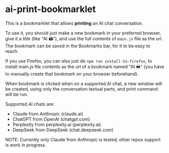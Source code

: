 # ai-print-bookmarklet

This is a bookmarklet that allows <b>printing</b> an AI chat conversation.

To use it, you should just make a new bookmark in your preferred browser, give it a title (like "AI 🖨"), and use the full contents of `main.js` file as the url. The bookmark can be saved in the Bookmarks bar, for it to be easy to reach.

If you use Firefox, you can also just do `npm run install-to-firefox`, to install main.js file contents as the url of a bookmark named "AI 🖶" (you have to manually create that bookmark on your browser beforehand).

When bookmark is clicked when on a supported AI chat, a new window will be created, using only the conversation textual parts, and print command will be run.

Supported AI chats are:
 - Claude from Anthropic (claude.ai)
 - ChatGPT from OpenAI (chatgpt.com)
 - Perplexity from perplexity.ai (perplexity.ai)
 - DeepSeek from DeepSeek (chat.deepseek.com)

NOTE: Currently only Claude from Anthropic is tested; other repos support is work in progress.